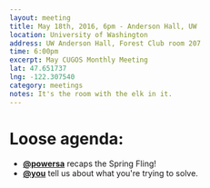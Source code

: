 ```yaml
---
layout: meeting
title: May 18th, 2016, 6pm - Anderson Hall, UW
location: University of Washington
address: UW Anderson Hall, Forest Club room 207
time: 6:00pm
excerpt: May CUGOS Monthly Meeting
lat: 47.651737
lng: -122.307540
category: meetings
notes: It's the room with the elk in it.
---
```


Loose agenda:
=============
- **[@powersa](https://github.com/powersa)** recaps the Spring Fling!
- **[@you](http://cugos.org/people/)** tell us about what you're trying to solve.
